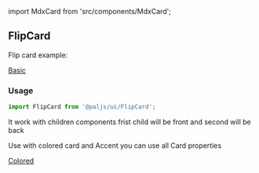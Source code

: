 import MdxCard from 'src/components/MdxCard';

<MdxCard>

## FlipCard

Flip card example:

[Basic](demo://Basic.tsx)

### Usage

```js
import FlipCard from '@paljs/ui/FlipCard';
```

It work with children components frist child will be front and second will be back

Use with colored card and Accent you can use all Card properties

[Colored](demo://Colored.tsx)

</MdxCard>
